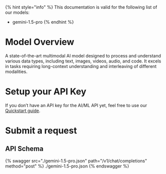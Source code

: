 [#references:start]: <> ({ "template": "openapi" })
{% hint style="info" %}
This documentation is valid for the following list of our models:
* gemini-1.5-pro
{% endhint %}

# Model Overview
A state-of-the-art multimodal AI model designed to process and understand various data types, including text, images, videos, audio, and code. It excels in tasks requiring long-context understanding and interleaving of different modalities.

# Setup your API Key
If you don’t have an API key for the AI/ML API yet, feel free to use our [Quickstart guide](https://docs.aimlapi.com/quickstart/setting-up).

# Submit a request
## API Schema
{% swagger src="./gemini-1.5-pro.json" path="/v1/chat/completions" method="post" %}
./gemini-1.5-pro.json
{% endswagger %}

[#references:end]: <> ({})